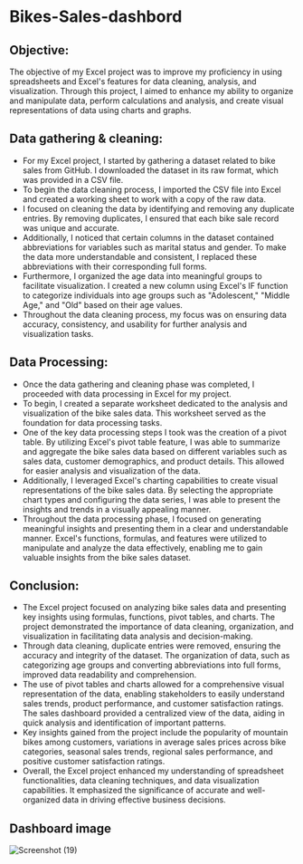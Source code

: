 # Bikes-Sales-dashbord



## Objective:
 The objective of my Excel project was to improve my proficiency in using 
spreadsheets and Excel's features for data cleaning, analysis, and visualization. Through 
this project, I aimed to enhance my ability to organize and manipulate data, perform 
calculations and analysis, and create visual representations of data using charts and 
graphs.

## Data gathering & cleaning:
 - For my Excel project, I started by gathering a dataset related to bike sales from 
GitHub. I downloaded the dataset in its raw format, which was provided in a CSV file.
-  To begin the data cleaning process, I imported the CSV file into Excel and created a 
working sheet to work with a copy of the raw data.
 - I focused on cleaning the data by identifying and removing any duplicate entries. By 
removing duplicates, I ensured that each bike sale record was unique and accurate.
 - Additionally, I noticed that certain columns in the dataset contained abbreviations for 
variables such as marital status and gender. To make the data more understandable and 
consistent, I replaced these abbreviations with their corresponding full forms.
 - Furthermore, I organized the age data into meaningful groups to facilitate 
visualization. I created a new column using Excel's IF function to categorize individuals 
into age groups such as "Adolescent," "Middle Age," and "Old" based on their age 
values.
 - Throughout the data cleaning process, my focus was on ensuring data accuracy, 
consistency, and usability for further analysis and visualization tasks.
 
 ## Data Processing:
 - Once the data gathering and cleaning phase was completed, I proceeded with data 
processing in Excel for my project.
 - To begin, I created a separate worksheet dedicated to the analysis and visualization 
of the bike sales data. This worksheet served as the foundation for data processing 
tasks.
 - One of the key data processing steps I took was the creation of a pivot table. By 
utilizing Excel's pivot table feature, I was able to summarize and aggregate the bike 
sales data based on different variables such as sales data, customer demographics, and 
product details. This allowed for easier analysis and visualization of the data.
 - Additionally, I leveraged Excel's charting capabilities to create visual representations 
of the bike sales data. By selecting the appropriate chart types and configuring the data 
series, I was able to present the insights and trends in a visually appealing manner.
 - Throughout the data processing phase, I focused on generating meaningful insights 
and presenting them in a clear and understandable manner. Excel's functions, formulas, 
and features were utilized to manipulate and analyze the data effectively, enabling me 
to gain valuable insights from the bike sales dataset.


## Conclusion:
 - The Excel project focused on analyzing bike sales data and presenting key insights 
using formulas, functions, pivot tables, and charts. The project demonstrated the 
importance of data cleaning, organization, and visualization in facilitating data analysis 
and decision-making.
 - Through data cleaning, duplicate entries were removed, ensuring the accuracy and 
integrity of the dataset. The organization of data, such as categorizing age groups and 
converting abbreviations into full forms, improved data readability and comprehension.
 - The use of pivot tables and charts allowed for a comprehensive visual representation 
of the data, enabling stakeholders to easily understand sales trends, product
performance, and customer satisfaction ratings. The sales dashboard provided a 
centralized view of the data, aiding in quick analysis and identification of important 
patterns.
-  Key insights gained from the project include the popularity of mountain bikes among 
customers, variations in average sales prices across bike categories, seasonal sales 
trends, regional sales performance, and positive customer satisfaction ratings.
 - Overall, the Excel project enhanced my understanding of spreadsheet functionalities, 
data cleaning techniques, and data visualization capabilities. It emphasized the 
significance of accurate and well-organized data in driving effective business decisions.

## Dashboard image

![Screenshot (19)](https://github.com/SuriyaAnalyst/Bikes-Sales-dashbord/assets/138648510/ac9fb716-256d-4283-b40d-4c10cff05375)




